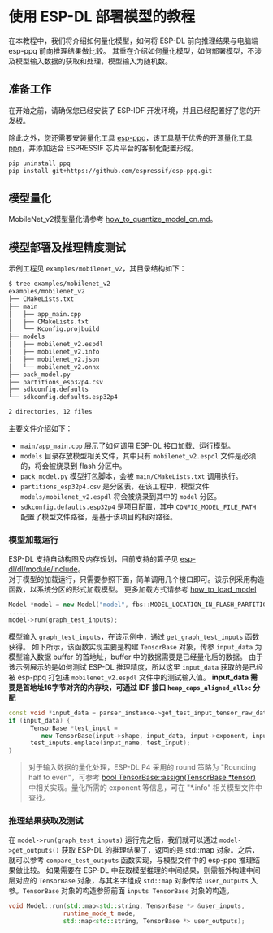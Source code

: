 # 使用 ESP-DL 部署模型的教程

在本教程中，我们将介绍如何量化模型，如何将 ESP-DL 前向推理结果与电脑端 esp-ppq 前向推理结果做比较。
其重在介绍如何量化模型，如何部署模型，不涉及模型输入数据的获取和处理，模型输入为随机数。

## 准备工作

在开始之前，请确保您已经安装了 ESP-IDF 开发环境，并且已经配置好了您的开发板。

除此之外，您还需要安装量化工具 [esp-ppq](https://github.com/espressif/esp-ppq)，该工具基于优秀的开源量化工具 [ppq](https://github.com/OpenPPL/ppq)，并添加适合 ESPRESSIF 芯片平台的客制化配置形成。

```bash
pip uninstall ppq
pip install git+https://github.com/espressif/esp-ppq.git
```

## 模型量化

MobileNet_v2模型量化请参考 [how_to_quantize_model_cn.md](./how_to_quantize_model_cn.md)。


## 模型部署及推理精度测试

示例工程见 `examples/mobilenet_v2`，其目录结构如下：

   ```bash
   $ tree examples/mobilenet_v2
   examples/mobilenet_v2
   ├── CMakeLists.txt
   ├── main
   │   ├── app_main.cpp
   │   ├── CMakeLists.txt
   │   └── Kconfig.projbuild
   ├── models
   │   ├── mobilenet_v2.espdl
   │   ├── mobilenet_v2.info
   │   ├── mobilenet_v2.json
   │   └── mobilenet_v2.onnx
   ├── pack_model.py
   ├── partitions_esp32p4.csv
   ├── sdkconfig.defaults
   └── sdkconfig.defaults.esp32p4

   2 directories, 12 files
   ```

主要文件介绍如下：
- `main/app_main.cpp` 展示了如何调用 ESP-DL 接口加载、运行模型。
- `models` 目录存放模型相关文件，其中只有 `mobilenet_v2.espdl` 文件是必须的，将会被烧录到 flash 分区中。
- `pack_model.py` 模型打包脚本，会被 `main/CMakeLists.txt` 调用执行。
- `partitions_esp32p4.csv` 是分区表，在该工程中，模型文件 `models/mobilenet_v2.espdl` 将会被烧录到其中的 `model` 分区。
- `sdkconfig.defaults.esp32p4` 是项目配置，其中 `CONFIG_MODEL_FILE_PATH` 配置了模型文件路径，是基于该项目的相对路径。


### 模型加载运行

ESP-DL 支持自动构图及内存规划，目前支持的算子见 [esp-dl/dl/module/include](../esp-dl/dl/module/include)。  
对于模型的加载运行，只需要参照下面，简单调用几个接口即可。该示例采用构造函数，以系统分区的形式加载模型。
更多加载方式请参考 [how_to_load_model](how_to_load_model_cn.md)

   ```cpp
   Model *model = new Model("model", fbs::MODEL_LOCATION_IN_FLASH_PARTITION);
   ......
   model->run(graph_test_inputs);
   ```

模型输入 `graph_test_inputs`，在该示例中，通过 `get_graph_test_inputs` 函数获得。
如下所示，该函数实现主要是构建 `TensorBase` 对象，传参 `input_data` 为模型输入数据 buffer 的首地址，buffer 中的数据需要是已经量化后的数据。
由于该示例展示的是如何测试 ESP-DL 推理精度，所以这里 `input_data` 获取的是已经被 esp-ppq 打包进 `mobilenet_v2.espdl` 文件中的测试输入值。
**input_data 需要是首地址16字节对齐的内存块，可通过 IDF 接口 `heap_caps_aligned_alloc` 分配**

   ```cpp
   const void *input_data = parser_instance->get_test_input_tensor_raw_data(input_name);
   if (input_data) {
         TensorBase *test_input =
            new TensorBase(input->shape, input_data, input->exponent, input->dtype, false, MALLOC_CAP_SPIRAM);
         test_inputs.emplace(input_name, test_input);
   }
   ```

> 对于输入数据的量化处理，ESP-DL P4 采用的 round 策略为 "Rounding half to even"，可参考 [bool TensorBase::assign(TensorBase *tensor)](../esp-dl/dl/typedef/src/dl_tensor_base.cpp) 中相关实现。量化所需的 exponent 等信息，可在 "*.info" 相关模型文件中查找。


### 推理结果获取及测试

在 `model->run(graph_test_inputs)` 运行完之后，我们就可以通过 `model->get_outputs()` 获取 ESP-DL 的推理结果了，返回的是 std::map 对象。之后，就可以参考 `compare_test_outputs` 函数实现，与模型文件中的 esp-ppq 推理结果做比较。
如果需要在 ESP-DL 中获取模型推理的中间结果，则需额外构建中间层对应的 `TensorBase` 对象，与其名字组成 `std::map` 对象传给 `user_outputs` 入参。`TensorBase` 对象的构造参照前面 `inputs TensorBase` 对象的构造。
   ```cpp
   void Model::run(std::map<std::string, TensorBase *> &user_inputs,
                  runtime_mode_t mode,
                  std::map<std::string, TensorBase *> user_outputs);
   ```

